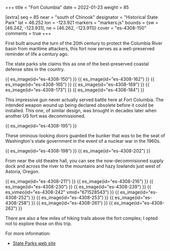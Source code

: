 +++
title = "Fort Columbia"
date = 2022-01-23
weight = 85

[extra]
seq = 85
near = "south of Chinook"
designator = "Historical State Park"
lat = 46.252
lon = -123.921
markers = "markers.js"
bounds = {sw = [46.242, -123.931], ne = [46.262, -123.911]}
cover = "es-4308-150"
comments = true
+++

First built around the turn of the 20th century to protect the Columbia River basin from maritime attackers, this fort now serves as a well-preserved reminder of life a century ago.

<!-- more -->

The state parks site claims this as one of the best-preserved coastal defense sites in the country.

{{ es_image(id="es-4308-150") }}
{{ es_image(id="es-4308-162") }}
{{ es_image(id="es-4308-165") }}
{{ es_image(id="es-4308-169") }}
{{ es_image(id="es-4308-173") }}
{{ es_image(id="es-4308-184") }}

This impressive gun never actually served battle here at Fort Columbia. The intended weapon wound up being declared obsolete before it could be installed. This one, of similar design, was brought in decades later when another US fort was decommissioned.

{{ es_image(id="es-4308-195") }}

These ominous-looking doors guarded the bunker that was to be the seat of Washington's state government in the event of a nuclear war in the 1960s.

{{ es_image(id="es-4308-198") }}
{{ es_image(id="es-4308-202") }}

From near the old theatre hall, you can see the now-decommisioned supply dock and across the river to the mountains and hazy lowlands just west of Astoria, Oregon.

{{ es_image(id="es-4308-211") }}
{{ es_image(id="es-4308-216") }}
{{ es_image(id="es-4308-230") }}
{{ es_image(id="es-4308-239") }}
{{ es_vimeo(id="es-4308-242" vmid="671528543") }}
{{ es_image(id="es-4308-252") }}
{{ es_image(id="es-4308-253") }}
{{ es_image(id="es-4308-258") }}
{{ es_image(id="es-4308-261") }}
{{ es_image(id="es-4308-262") }}

There are also a few miles of hiking trails above the fort complex; I opted not to explore those on this trip.

For more information:

* [State Parks web site](https://www.parks.wa.gov/506/Fort-Columbia)
